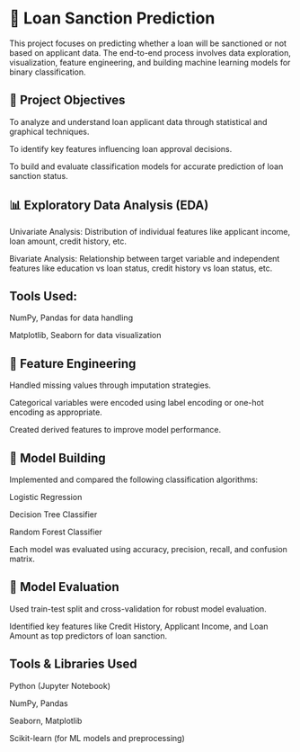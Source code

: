 # 🏦 Loan Sanction Prediction
This project focuses on predicting whether a loan will be sanctioned or not based on applicant data. The end-to-end process involves data exploration, visualization, feature engineering, and building machine learning models for binary classification.

## 📌 Project Objectives
To analyze and understand loan applicant data through statistical and graphical techniques.

To identify key features influencing loan approval decisions.

To build and evaluate classification models for accurate prediction of loan sanction status.

## 📊 Exploratory Data Analysis (EDA)
Univariate Analysis: Distribution of individual features like applicant income, loan amount, credit history, etc.

Bivariate Analysis: Relationship between target variable and independent features like education vs loan status, credit history vs loan status, etc.

## Tools Used:

NumPy, Pandas for data handling

Matplotlib, Seaborn for data visualization

## 🔧 Feature Engineering
Handled missing values through imputation strategies.

Categorical variables were encoded using label encoding or one-hot encoding as appropriate.

Created derived features to improve model performance.

## 🤖 Model Building
Implemented and compared the following classification algorithms:

Logistic Regression

Decision Tree Classifier

Random Forest Classifier

Each model was evaluated using accuracy, precision, recall, and confusion matrix.

## 🧠 Model Evaluation
Used train-test split and cross-validation for robust model evaluation.

Identified key features like Credit History, Applicant Income, and Loan Amount as top predictors of loan sanction.

## Tools & Libraries Used

Python (Jupyter Notebook)

NumPy, Pandas

Seaborn, Matplotlib

Scikit-learn (for ML models and preprocessing)
